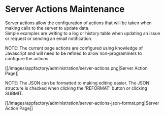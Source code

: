 # Server Actions Maintenance

Server actions allow the configuration of actions that will be taken when making calls to the server to update data.  
Simple examples are writing to a log or history table when updating an issue or request or sending an email notification.

NOTE: The current page actions are configured using knowledge of Javascript and will need to be refined to allow 
non-programmers to configure the actions.

[[/images/appfactory/administration/server-actions.png|Server Action Page]]

NOTE: The JSON can be formatted to making editing easier.  The JSON structure is checked when clicking the 'REFORMAT'
button or clicking SUBMIT.

[[/images/appfactory/administration/server-actions-json-format.png|Server Action Page]]
